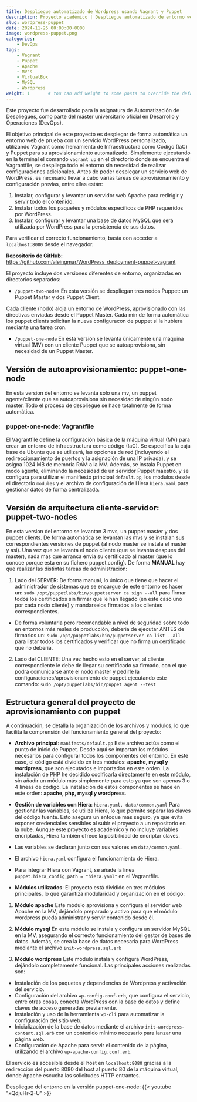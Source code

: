 ```yaml
---
title: Despliegue automatizado de Wordpress usando Vagrant y Puppet
description: Proyecto académico | Despliegue automatizado de entorno web de prueba con un servicio Wordpress personalizado (en local) utilizando como herramienta IaC Vagrant y para su aprovisionamiento Puppet.
slug: wordpress-puppet
date: 2024-11-25 00:00:00+0000
image: wordpress-puppet.png
categories:
    - DevOps
tags:
    - Vagrant
    - Puppet
    - Apache
    - MV's
    - VirtualBox
    - MySQL
    - Wordpress
weight: 1       # You can add weight to some posts to override the default sorting (date descending)
---
```


Este proyecto fue desarrollado para la asignatura de Automatización de Despliegues, como parte del máster universitario oficial en Desarrollo y Operaciones (DevOps).

El objetivo principal de este proyecto es desplegar de forma automática un entorno web de prueba con un servicio WordPress personalizado, utilizando Vagrant como herramienta de Infraestructura como Código (IaC) y Puppet para su aprovisionamiento automatizado. 
Simplemente ejecutando en la terminal el comando `vagrant up` en el directorio donde se encuentra el Vagrantfile, se despliega todo el entorno sin necesidad de realizar configuraciones adicionales.
Antes de poder desplegar un servicio web de WordPress, es necesario llevar a cabo varias tareas de aprovisionamiento y configuración previas, entre ellas están:

1.	Instalar, configurar y levantar un servidor web Apache para redirigir y servir todo el contenido.
2.	Instalar todos los paquetes y módulos específicos de PHP requeridos por WordPress.
3.	Instalar, configurar y levantar una base de datos MySQL que será utilizada por WordPress para la persistencia de sus datos.

Para verificar el correcto funcionamiento, basta con acceder a `localhost:8080` desde el navegador.


**Repositorio de GitHub:** https://github.com/aleingmar/WordPress_deployment-puppet-vagrant


El proyecto incluye dos versiones diferentes de entorno, organizadas en directorios separados:

- `/puppet-two-nodes`
En esta versión se despliegan tres nodos Puppet: un Puppet Master y dos Puppet Client.

Cada cliente (nodo) aloja un entorno de WordPress, aprovisionado con las directivas enviadas desde el Puppet Master. Cada min de forma automática los puppet clients solicitan la nueva configuracon de puppet si la hubiera mediante una tarea cron.

- `/puppet-one-node`
En esta versión se levanta únicamente una máquina virtual (MV) con un cliente Puppet que se autoaprovisiona, sin necesidad de un Puppet Master.

## Versión de autoaprovisionamiento: puppet-one-node 
En esta version del entorno se levanta solo una mv, un puppet agente/cliente que se autoaprovisiona sin necesidad de ningún nodo master. Todo el proceso de despliegue se hace totalmente de forma automática.
### puppet-one-node: Vagrantfile
El Vagrantfile define la configuración básica de la máquina virtual (MV) para crear un entorno de infraestructura como código (IaC). Se especifica la caja base de Ubuntu que se utilizará, las opciones de red (incluyendo el redireccionamiento de puertos y la asignación de una IP privada), y se asigna 1024 MB de memoria RAM a la MV. Además, se instala Puppet en modo agente, eliminando la necesidad de un servidor Puppet maestro, y se configura para utilizar el manifiesto principal `default.pp`, los módulos desde el directorio `modules` y el archivo de configuración de Hiera `hiera.yaml` para gestionar datos de forma centralizada.

## Versión de arquitectura cliente-servidor: puppet-two-nodes 
En esta version del entorno se levantan 3 mvs, un puppet master y dos puppet clients. De forma automática se levantan las mvs y se instalan sus correspondientes versiones de puppet (al nodo master se instala el master y asi).
Una vez que se levanta el nodo cliente (que se levanta despues del master), nada mas que arranca envia su certificado al master (que lo conoce porque esta en su fichero puppet.config).
De forma **MANUAL** hay que realizar las distintas tareas de administración:
1. Lado del SERVER:
De forma manual, lo único que tiene que hacer el administrador de sistemas que se encargue de este entorno es hacer un:
`sudo /opt/puppetlabs/bin/puppetserver ca sign --all` para firmar todos los certificados sin firmar que le han llegado (en este caso uno por cada nodo cliente) y mandarselos firmados a los clientes correspondientes. 
- De forma voluntaria pero recomendable a nivel de seguridad sobre todo en entornos más reales de producción, deberia de ejecutar ANTES de firmarlos un:
`sudo /opt/puppetlabs/bin/puppetserver ca list --all` para listar todos los certificados y verificar que no firma un certificado que no deberia.
2. Lado del CLIENTE:
Una vez hecho esto en el server, al cliente correspondiente le debe de llegar su certificado ya firmado, con el que podrá comunicarse ante el nodo master y
pedirle la configuraciones/aprovisionamiento de puppet ejecutando este comando: `sudo /opt/puppetlabs/bin/puppet agent --test` 


## Estructura general del proyecto de aprovisionamiento con puppet

A continuación, se detalla la organización de los archivos y módulos, lo que facilita la comprensión del funcionamiento general del proyecto:

- **Archivo principal**: `manifests/default.pp`
Este archivo actúa como el punto de inicio de Puppet. Desde aquí se importan los módulos necesarios para configurar todos los componentes del entorno. En este caso, el código está dividido en tres módulos: **apache, mysql y wordpress**, que son ejecutados e importados en este orden. La instalación de PHP he decidido codificarla directamente en este módulo, sin añadir un módulo más simplemente para esto ya que son apenas 3 o 4 líneas de código. La instalación de estos componentes se hace en este orden: **apache, php, mysql y wordpress**.

- **Gestión de variables con Hiera**: `hiera.yaml, data/common.yaml`
Para gestionar las variables, se utiliza Hiera, lo que permite separar las claves del código fuente. Esto asegura un enfoque más seguro, ya que evita exponer credenciales sensibles al subir el proyecto a un repositorio en la nube. Aunque este proyecto es académico y no incluye variables encriptadas, Hiera también ofrece la posibilidad de encriptar claves.
-	Las variables se declaran junto con sus valores en `data/common.yaml`.
-	El archivo `hiera.yaml` configura el funcionamiento de Hiera.
-	Para integrar Hiera con Vagrant, se añade la línea `puppet.hiera_config_path = "hiera.yaml"` en el Vagrantfile.


- **Módulos utilizados**:
El proyecto está dividido en tres módulos principales, lo que garantiza modularidad y organización en el código:

1. **Módulo apache**
Este módulo aprovisiona y configura el servidor web Apache en la MV, dejándolo preparado y activo para que el módulo wordpress pueda administrar y servir contenido desde él.

2. **Módulo mysql**
En este módulo se instala y configura un servidor MySQL en la MV, asegurando el correcto funcionamiento del gestor de bases de datos. Además, se crea la base de datos necesaria para WordPress mediante el archivo `init-wordpress.sql.erb`

3. **Módulo wordpress**
Este módulo instala y configura WordPress, dejándolo completamente funcional. Las principales acciones realizadas son:

-	Instalación de los paquetes y dependencias de Wordpress y activación del servicio.
-	Configuración del archivo `wp-config.conf.erb`, que configura el servicio, entre otras cosas, conecta WordPress con la base de datos y define claves de acceso generadas previamente.
-	Instalación y uso de la herramienta `wp-cli` para automatizar la configuración del sitio web.
-	Inicialización de la base de datos mediante el archivo `init-wordpress-content.sql.erb` con un contenido mínimo necesario para lanzar una página web.
-	Configuración de Apache para servir el contenido de la página, utilizando el archivo `wp-apache-config.conf.erb`.


El servicio es accesible desde el host en `localhost:8080` gracias a la redirección del puerto 8080 del host al puerto 80 de la máquina virtual, donde Apache escucha las solicitudes HTTP entrantes.

Despliegue del entorno en la versión puppet-one-node:
{{< youtube "xQdjuHr-2-U" >}}
